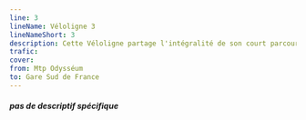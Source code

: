 ```yaml
---
line: 3
lineName: Véloligne 3
lineNameShort: 3
description: Cette Véloligne partage l'intégralité de son court parcours avec la Véloligne B. Elle vise surtout à matérialiser sur le plan des Vélolignes la jonction Odysséum ⇄ Gare Sud de France.
trafic:
cover:
from: Mtp Odysséum
to: Gare Sud de France
---
```


#### *pas de descriptif spécifique*